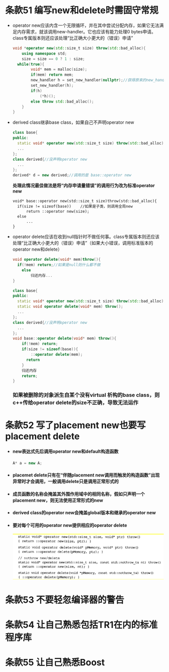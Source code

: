 # 条款51	编写new和delete时需固守常规

- operator new应该内含一个无限循环，并在其中尝试分配内存，如果它无法满足内存需求，就该调用new-handler。它也应该有能力处理0 bytes申请。class专属版本则还应该处理“比正确大小更大的（错误）申请”

  ```cpp
  void *operator new(std::size_t size) throw(std::bad_alloc){
      using namespace std;
      size = size == 0 ? 1 : size;
  	while(true){
          void* mem = malloc(size);
          if(mem) return mem;
          new_handler h = set_new_handler(nullptr);//获得原来的new_handler
          set_new_handler(h);
          if(h)
              (*h)();
          else throw std::bad_alloc();
      }
  }
  ```

- derived class继承base class，如果自己不声明operator new

  ```cpp
  class base{
  public:
  	static void* operator new(std::size_t size) throw(std::bad_alloc);
  	...
  };
  class derived{//没声明operator new
  	...
  };
  derived* d = new derived;//调用的是 base::operator new
  
  ```

  **处理此情况最佳做法是将“内存申请量错误”的调用行为改为标准operator new**

  ```
  void* base::operator new(std::size_t size)throw(std::bad_alloc){
  	if(size != sizeof(base))	//如果是子类，则调用全局new
  		return ::operator new(size);
  	else
  		...
  }
  ```

  

- operator delete应该在收到null指针时不做任何事。class专属版本则还应该处理“比正确大小更大的（错误）申请”（如果大小错误，调用标准版本的operator new和delete）

  ```cpp
  void operator delete(void* mem)throw(){
  	if(!mem) return;//如果是null则什么都不做
      else
          归还内存...
  }
  ```

  ```cpp
  class base{
  public:
  	static void* operator new(std::size_t size) throw(std::bad_alloc);
  	static void operator delete(void* mem) throw();
  	...
  };
  class derived{//没声明operator new
  	...
  };
  void base::operator delete(void* mem) throw(){
      if(!mem) return;
      if(size != sizeof(base)){
          ::operator delete(mem);
      	return
      }
      归还内存
      return; 	   
  }
  ```

  ### 如果被删除的对象派生自某个没有virtual 析构的base class，则c++传给operator delete的size不正确，导致无法运作



# 条款52	写了placement new也要写placement delete

- #### new表达式先后调用**operator new**和**default构造函数**

  ```cpp
  A* a = new A;
  ```

- #### placemet delete只有在“伴随placement new调用而触发的构造函数”出现异常时才会调用，一般调用delete只是调用正常形式的

- #### 成员函数的名称会掩盖其外围作用域中的相同名称，假如只声明一个placement new，则无法使用正常形式的new

- #### derived class的operator new会掩盖global版本和继承的operator new

- #### 要对每个可用的operator new提供相应的operator delete

  ![image-20220620093248241](image/image-20220620093248241.png)

# 条款53	不要轻忽编译器的警告

# 条款54	让自己熟悉包括TR1在内的标准程序库

# 条款55	让自己熟悉Boost